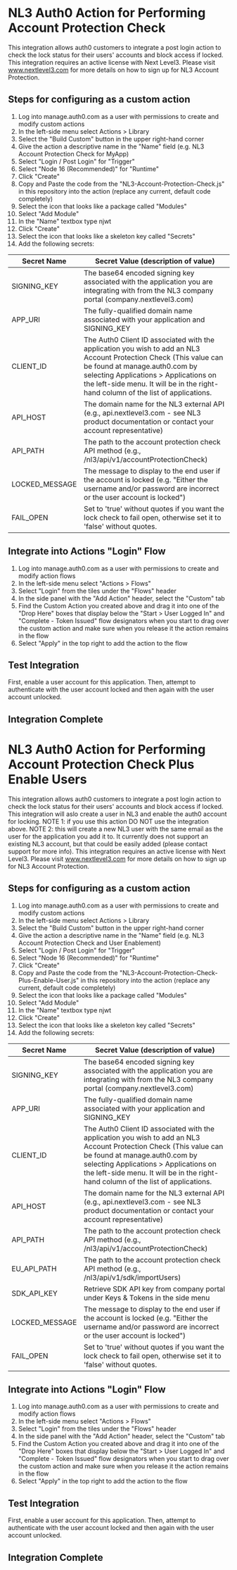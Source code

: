 # NL3 Auth0 Action for Performing Account Protection Check
This integration allows auth0 customers to integrate a post login action to check the lock status for their users' accounts and block access if locked. This integration requires an active license with Next Level3. Please visit www.nextlevel3.com for more details on how to sign up for NL3 Account Protection.

## Steps for configuring as a custom action
1. Log into manage.auth0.com as a user with permissions to create and modify custom actions
2. In the left-side menu select Actions > Library
3. Select the "Build Custom" button in the upper right-hand corner
4. Give the action a descriptive name in the "Name" field (e.g. NL3 Account Protection Check for MyApp)
5. Select "Login / Post Login" for "Trigger"
6. Select "Node 16 (Recommended)" for "Runtime"
7. Click "Create"
8. Copy and Paste the code from the "NL3-Account-Protection-Check.js" in this repository into the action (replace any current, default code completely)
9. Select the icon that looks like a package called "Modules"
10. Select "Add Module"
11. In the "Name" textbox type njwt
12. Click "Create"
13. Select the icon that looks like a skeleton key called "Secrets"
14. Add the following secrets:

| Secret Name | Secret Value (description of value) |
| ----------- | ----------------------------------- |
| SIGNING_KEY | The base64 encoded signing key associated with the application you are integrating with from the NL3 company portal (company.nextlevel3.com) |
| APP_URI | The fully-qualified domain name associated with your application and SIGNING_KEY |
| CLIENT_ID | The Auth0 Client ID associated with the application you wish to add an NL3 Account Protection Check (This value can be found at manage.auth0.com by selecting Applications > Applications on the left-side menu. It will be in the right-hand column of the list of applications. |
| API_HOST | The domain name for the NL3 external API (e.g., api.nextlevel3.com - see NL3 product documentation or contact your account representative) |
| API_PATH | The path to the account protection check API method (e.g.,  /nl3/api/v1/accountProtectionCheck) |
| LOCKED_MESSAGE | The message to display to the end user if the account is locked (e.g. "Either the username and/or password are incorrect or the user account is locked") |
| FAIL_OPEN | Set to 'true' without quotes if you want the lock check to fail open, otherwise set it to 'false' without quotes. |

## Integrate into Actions "Login" Flow
1. Log into manage.auth0.com as a user with permissions to create and modify action flows
2. In the left-side menu select "Actions > Flows"
3. Select "Login" from the tiles under the "Flows" header
4. In the side panel with the "Add Action" header, select the "Custom" tab
5. Find the Custom Action you created above and drag it into one of the "Drop Here" boxes that display below the "Start > User Logged In" and "Complete - Token Issued" flow designators when you start to drag over the custom action and make sure when you release it the action remains in the flow
6. Select "Apply" in the top right to add the action to the flow


## Test Integration
First, enable a user account for this application. Then, attempt to authenticate with the user account locked and then again with the user account unlocked.

## Integration Complete

# NL3 Auth0 Action for Performing Account Protection Check Plus Enable Users
This integration allows auth0 customers to integrate a post login action to check the lock status for their users' accounts and block access if locked. This integration will aslo create a user in NL3 and enable the auth0 account for locking. NOTE 1: if you use this action DO NOT use the integration above. NOTE 2: this will create a new NL3 user with the same email as the user for the application you add it to. It currently does not support an existing NL3 account, but that could be easily added (please contact support for more info). This integration requires an active license with Next Level3. Please visit www.nextlevel3.com for more details on how to sign up for NL3 Account Protection.

## Steps for configuring as a custom action
1. Log into manage.auth0.com as a user with permissions to create and modify custom actions
2. In the left-side menu select Actions > Library
3. Select the "Build Custom" button in the upper right-hand corner
4. Give the action a descriptive name in the "Name" field (e.g. NL3 Account Protection Check and User Enablement)
5. Select "Login / Post Login" for "Trigger"
6. Select "Node 16 (Recommended)" for "Runtime"
7. Click "Create"
8. Copy and Paste the code from the "NL3-Account-Protection-Check-Plus-Enable-User.js" in this repository into the action (replace any current, default code completely)
9. Select the icon that looks like a package called "Modules"
10. Select "Add Module"
11. In the "Name" textbox type njwt
12. Click "Create"
13. Select the icon that looks like a skeleton key called "Secrets"
14. Add the following secrets:

| Secret Name | Secret Value (description of value) |
| ----------- | ----------------------------------- |
| SIGNING_KEY | The base64 encoded signing key associated with the application you are integrating with from the NL3 company portal (company.nextlevel3.com) |
| APP_URI | The fully-qualified domain name associated with your application and SIGNING_KEY |
| CLIENT_ID | The Auth0 Client ID associated with the application you wish to add an NL3 Account Protection Check (This value can be found at manage.auth0.com by selecting Applications > Applications on the left-side menu. It will be in the right-hand column of the list of applications. |
| API_HOST | The domain name for the NL3 external API (e.g., api.nextlevel3.com - see NL3 product documentation or contact your account representative) |
| API_PATH | The path to the account protection check API method (e.g.,  /nl3/api/v1/accountProtectionCheck) |
| EU_API_PATH | The path to the account protection check API method (e.g.,  /nl3/api/v1/sdk/importUsers) |
| SDK_API_KEY | Retrieve SDK API key from company portal under Keys & Tokens in the side menu |
| LOCKED_MESSAGE | The message to display to the end user if the account is locked (e.g. "Either the username and/or password are incorrect or the user account is locked") |
| FAIL_OPEN | Set to 'true' without quotes if you want the lock check to fail open, otherwise set it to 'false' without quotes. |

## Integrate into Actions "Login" Flow
1. Log into manage.auth0.com as a user with permissions to create and modify action flows
2. In the left-side menu select "Actions > Flows"
3. Select "Login" from the tiles under the "Flows" header
4. In the side panel with the "Add Action" header, select the "Custom" tab
5. Find the Custom Action you created above and drag it into one of the "Drop Here" boxes that display below the "Start > User Logged In" and "Complete - Token Issued" flow designators when you start to drag over the custom action and make sure when you release it the action remains in the flow
6. Select "Apply" in the top right to add the action to the flow


## Test Integration
First, enable a user account for this application. Then, attempt to authenticate with the user account locked and then again with the user account unlocked.

## Integration Complete
